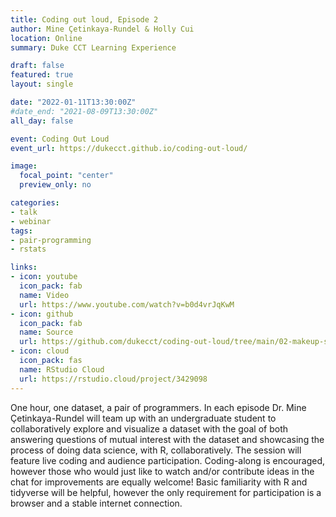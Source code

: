 ```yaml
---
title: Coding out loud, Episode 2
author: Mine Çetinkaya-Rundel & Holly Cui
location: Online
summary: Duke CCT Learning Experience

draft: false
featured: true
layout: single

date: "2022-01-11T13:30:00Z"
#date_end: "2021-08-09T13:30:00Z"
all_day: false

event: Coding Out Loud
event_url: https://dukecct.github.io/coding-out-loud/

image:
  focal_point: "center"
  preview_only: no

categories:
- talk
- webinar
tags:
- pair-programming
- rstats

links:
- icon: youtube
  icon_pack: fab
  name: Video
  url: https://www.youtube.com/watch?v=b0d4vrJqKwM
- icon: github
  icon_pack: fab
  name: Source
  url: https://github.com/dukecct/coding-out-loud/tree/main/02-makeup-shades
- icon: cloud
  icon_pack: fas
  name: RStudio Cloud
  url: https://rstudio.cloud/project/3429098
---
```


One hour, one dataset, a pair of programmers. In each episode Dr. Mine Çetinkaya-Rundel will team up with an undergraduate student to collaboratively explore and visualize a dataset with the goal of both answering questions of mutual interest with the dataset and showcasing the process of doing data science, with R, collaboratively. The session will feature live coding and audience participation. Coding-along is encouraged, however those who would just like to watch and/or contribute ideas in the chat for improvements are equally welcome! Basic familiarity with R and tidyverse will be helpful, however the only requirement for participation is a browser and a stable internet connection.